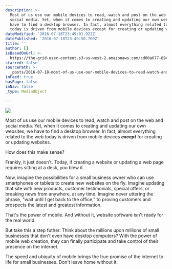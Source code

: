 ```yaml
---
description: >-
  Most of us use our mobile devices to read, watch and post on the web and
  social media. Yet, when it comes to creating and updating our own websites, we
  have to find a desktop browser. In fact, almost everything related to the web
  today is driven from mobile devices except for creating or updating websites.
dateModified: '2016-07-18T23:49:01.922Z'
datePublished: '2016-07-18T23:49:50.709Z'
title: ''
author: []
isBasedOnUrl: >-
  https://the-grid-user-content.s3-us-west-2.amazonaws.com/cd00a677-8942-4c24-9058-c24cdaddfb53.jpg
starred: false
sourcePath: >-
  _posts/2016-07-18-most-of-us-use-our-mobile-devices-to-read-watch-and-post-on.md
inFeed: true
hasPage: false
inNav: false
_type: MediaObject

---
```

![](https://the-grid-user-content.s3-us-west-2.amazonaws.com/cd00a677-8942-4c24-9058-c24cdaddfb53.jpg)

Most of us use our mobile devices to read, watch and post on the web and social media. Yet, when it comes to creating and updating our own websites, we have to find a desktop browser. In fact, almost everything related to the web today is driven from mobile devices _**except**_ for creating or updating websites.

How does this make sense?

Frankly, it just doesn't. Today, if creating a website or updating a web page requires sitting at a desk, you blew it.

Now, imagine the possibilities for a small business owner who can use smartphones or tablets to create new websites on the fly. Imagine updating that site with new products, customer testimonials, special offers, or breaking news from anywhere, at any time. Imagine never uttering the phrase, "wait until I get back to the office," to proving customers and prospects the latest and greatest information.

That's the power of mobile. And without it, website software isn't ready for the real world.

But take this a step futher. Think about the millions upon millions of small businesses that don't even have desktop computers? With the power of mobile web creation, they can finally participate and take control of their presence on the internet.

The speed and ubiquity of mobile brings the true promise of the internet to life for small businesses. Don't leave home without it.